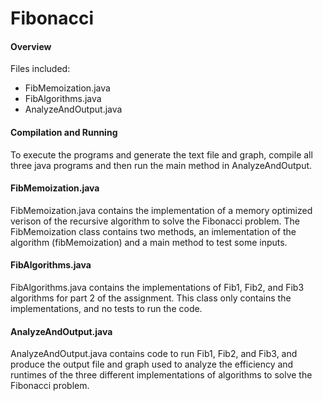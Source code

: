# Fibonacci

#### Overview

Files included:

- FibMemoization.java
- FibAlgorithms.java
- AnalyzeAndOutput.java

#### Compilation and Running

To execute the programs and generate the text file and graph, compile all three java programs and then run the main method in AnalyzeAndOutput.

#### FibMemoization.java

FibMemoization.java contains the implementation of a memory optimized verison of the recursive algorithm to solve the Fibonacci problem. The FibMemoization class contains two methods, an imlementation of the algorithm (fibMemoization) and a main method to test some inputs.

#### FibAlgorithms.java

FibAlgorithms.java contains the implementations of Fib1, Fib2, and Fib3 algorithms for part 2 of the assignment. This class only contains the implementations, and no tests to run the code.

#### AnalyzeAndOutput.java

AnalyzeAndOutput.java contains code to run Fib1, Fib2, and Fib3, and produce the output file and graph used to analyze the efficiency and runtimes of the three different implementations of algorithms to solve the Fibonacci problem.
